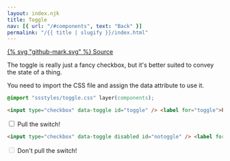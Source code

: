```yaml
---
layout: index.njk
title: Toggle
nav: [{ url: "/#components", text: "Back" }]
permalink: "/{{ title | slugify }}/index.html"
---
```


<a href="https://github.com/iamschulz/ssstyles/blob/main/css/toggle.css" data-button>{% svg "github-mark.svg" %} Source</a>

The toggle is really just a fancy checkbox, but it's better suited to convey the state of a thing.

You need to import the CSS file and assign the data attribute to use it.

```css
@import "ssstyles/toggle.css" layer(components);
```

```html
<input type="checkbox" data-toggle id="toggle" /> <label for="toggle">Pull the switch!</label>
```

<input type="checkbox" data-toggle id="toggle"> <label for="toggle">Pull the switch!</label>

```html
<input type="checkbox" data-toggle disabled id="notoggle" /> <label for="notoggle">Don't pull the switch!</label>
```

<input type="checkbox" disabled data-toggle id="notoggle"> <label for="notoggle">Don't pull the switch!</label>
